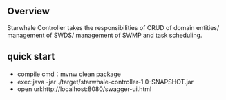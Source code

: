 ## Overview

Starwhale Controller takes the responsibilities of CRUD of domain entities/ management of SWDS/
management of SWMP and task scheduling.

## quick start

- compile cmd：mvnw clean package
- exec:java -jar ./target/starwhale-controller-1.0-SNAPSHOT.jar
- open url:http://localhost:8080/swagger-ui.html
